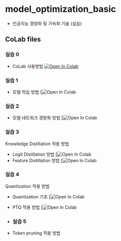 # model_optimization_basic

- 인공지능 경량화 및 가속화 기술 (실습)

## CoLab files

### 실습 0

- CoLab 사용방법 [![Open In Colab](https://colab.research.google.com/assets/colab-badge.svg)](https://colab.research.google.com/drive/1mWJoCZ2WqirWfwjte57euc0FlASr7p5Y)

### 실습 1

- 모델 학습 방법 [![Open In Colab](https://drive.google.com/file/d/1sUvLAt12euJHcg3Vbg98I6ujrDu8tOas/view?usp=sharing)

### 실습 2

- 모델 네트워크 경량화 방법 [![Open In Colab](https://drive.google.com/file/d/1sUvLAt12euJHcg3Vbg98I6ujrDu8tOas/view?usp=sharing)

### 실습 3

Knowledge Distillation 적용 방법

- Logit Distillation 방법 [![Open In Colab](https://drive.google.com/file/d/1xVH81jLSJg-do3ipUdtvq3gXXC4o522j/view?usp=sharing)
- Feature Distillation 방법 [![Open In Colab](https://drive.google.com/file/d/1rPo27fwJZaRmxLGXyNqfo1R9mJ8lEYzE/view?usp=sharing)
  
### 실습 4

Quantization 적용 방법 

- Quantization 기초 [![Open In Colab](https://colab.research.google.com/drive/1XM6OxLoFSnYoKNVSyD3px9uthOBGNAZY?usp=sharing)
- PTQ 적용 방법 [![Open In Colab](https://colab.research.google.com/drive/1CJyPHhIS6xAvTB82nGmIZEJYAK96BM46?usp=sharing)
- ### 실습 5

- Token pruning 적용 방법 
